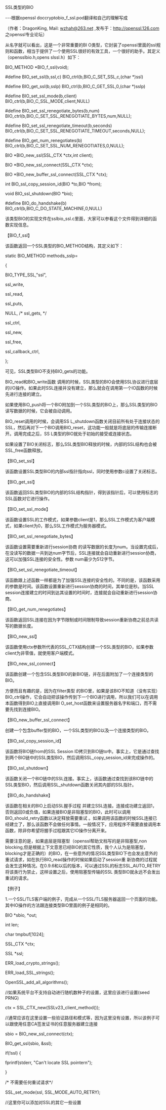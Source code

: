 

SSL类型的BIO

 ---根据openssl
doccryptobio_f_ssl.pod翻译和自己的理解写成



 （作者：DragonKing,
Mail: wzhah@263.net ,发布于：http://openssl.126.com 之openssl专业论坛）



 从名字就可以看出，这是一个非常重要的BI
O类型，它封装了openssl里面的ssl规则和函数，相当于提供了一个使用SSL很好的有效工具，一个很好的助手。其定义（opensslbio.h,opens
slssl.h）如下：




BIO_METHOD *BIO_f_ssl(void);


#define BIO_set_ssl(b,ssl,c) BIO_ctrl(b,BIO_C_SET_SSL,c,(char *)ssl)


#define BIO_get_ssl(b,sslp) BIO_ctrl(b,BIO_C_GET_SSL,0,(char *)sslp)


#define BIO_set_ssl_mode(b,client) BIO_ctrl(b,BIO_C_SSL_MODE,client,NULL)


#define BIO_set_ssl_renegotiate_bytes(b,num)
BIO_ctrl(b,BIO_C_SET_SSL_RENEGOTIATE_BYTES,num,NULL);


#define BIO_set_ssl_renegotiate_timeout(b,seconds)
BIO_ctrl(b,BIO_C_SET_SSL_RENEGOTIATE_TIMEOUT,seconds,NULL);


#define BIO_get_num_renegotiates(b)
BIO_ctrl(b,BIO_C_SET_SSL_NUM_RENEGOTIATES,0,NULL);


BIO *BIO_new_ssl(SSL_CTX *ctx,int client);


BIO *BIO_new_ssl_connect(SSL_CTX *ctx);


BIO *BIO_new_buffer_ssl_connect(SSL_CTX *ctx);


int BIO_ssl_copy_session_id(BIO *to,BIO *from);


void BIO_ssl_shutdown(BIO *bio);


#define BIO_do_handshake(b) BIO_ctrl(b,BIO_C_DO_STATE_MACHINE,0,NULL)


该类型BIO的实现文件在sslbio_ssl.c里面，大家可以参看这个文件得到详细的函数实现信息。

 【BIO_f_ssl】


该函数返回一个SSL类型的BIO_METHOD结构，其定义如下：

 static BIO_METHOD
methods_sslp=

 {


BIO_TYPE_SSL,"ssl",


ssl_write,


ssl_read,


ssl_puts,


NULL, /* ssl_gets, */


ssl_ctrl,


ssl_new,


ssl_free,


ssl_callback_ctrl,


};


可见，SSL类型BIO不支持BIO_gets的功能。

 BIO_read和BIO_write函数
调用的时候，SSL类型的BIO会使用SSL协议进行底层的I/O操作。如果此时SSL连接并没有建立，那么就会在调用第一个IO函数的时候先进行连接的建立。


如果使用BIO_push将一个BIO附加到一个SSL类型的BIO上，那么SSL类型的BIO读写数据的时候，它会被自动调用。

 BIO_reset调用的时候，会调用SS
L_shutdown函数关闭目前所有处于连接状态的SSL，然后再对下一个BIO调用BIO_reset，这功能一般就是将底层的传输连接断开。调用完成之后，SS
L类型的BIO就处于初始的接受或连接状态。


如果设置了BIO关闭标志，那么SSL类型BIO释放的时候，内部的SSL结构也会被SSL_free函数释放。

 【BIO_set_ssl】


该函数设置SSL类型BIO的内部ssl指针指向ssl，同时使用参数c设置了关闭标志。

 【BIO_get_ssl】


该函数返回SSL类型BIO的内部的SSL结构指针，得到该指针后，可以使用标志的SSL函数对它进行操作。

 【BIO_set_ssl_mode】


该函数设置SSL的工作模式，如果参数client是1，那么SSL工作模式为客户端模式，如果client为0，那么SSL工作模式为服务器模式。


【BIO_set_ssl_renegotiate_bytes】

 该函数设置需要重新进行session协商
的读写数据的长度为num。当设置完成后，在没读写的数据一共到达num字节后，SSL连接就会自动重新进行session协商，这可以加强SSL连接的安全性。参数
num最少为512字节。


【BIO_set_ssl_renegotiate_timeout】


该函数跟上述函数一样都是为了加强SSL连接的安全性的。不同的是，该函数采用的参数是时间。该函数设置重新进行session协商的时间，其单位是秒。当SSL
session连接建立的时间到达其设置的时间时，连接就会自动重新进行session协商。


【BIO_get_num_renegotiates】


该函数返回SSL连接在因为字节限制或时间限制导致session重新协商之前总共读写的数据长度。

 【BIO_new_ssl】


该函数使用ctx参数所代表的SSL_CTX结构创建一个SSL类型的BIO，如果参数client为非零值，就使用客户端模式。


【BIO_new_ssl_connect】


该函数创建一个包含SSL类型BIO的新BIO链，并在后面附加了一个连接类型的BIO。

 方便而且有趣的是，因为在filter类型
的BIO里，如果是该BIO不知道（没有实现）BIO_ctrl操作，它会自动把该操作传到下一个BIO进行调用，所以我们可以在调用本函数得到BIO上直接调用BI
O_set_host函数来设置服务器名字和端口，而不需要先找到连接BIO。


【BIO_new_buffer_ssl_connect】


创建一个包含buffer型的BIO，一个SSL类型的BIO以及一个连接类型的BIO。


【BIO_ssl_copy_session_id】

 该函数将BIO链from的SSL
Session
ID拷贝到BIO链to中。事实上，它是通过查找到两个BIO链中的SSL类型BIO，然后调用SSL_copy_session_id来完成操作的。

 【BIO_ssl_shutdown】


该函数关闭一个BIO链中的SSL连接。事实上，该函数通过查找到该BIO链中的SSL类型BIO，然后调用SSL_shutdown函数关闭其内部的SSL指针。

 【BIO_do_handshake】

 该函数在相关的BIO上启动SSL握手过程
并建立SSL连接。连接成功建立返回1，否则返回0或负值，如果连接BIO是非阻塞型的BIO，此时可以调用BIO_should_retry函数以决定释放需要重试
。如果调用该函数的时候SSL连接已经建立了，那么该函数不会做任何事情。一般情况下，应用程序不需要直接调用本函数，除非你希望将握手过程跟其它IO操作分离开来。


需要注意的是，如果底层是阻塞型（openssl帮助文档写的是非阻塞型,non blocking,但是根据上下文意思已经BIO的其它性质，我个人认为是阻塞型，
blocking才是正确的）的BIO，在一些意外的情况SSL类型BIO下也会发出意外的重试请求，如在执行BIO_read操作的时候如果启动了session重
新协商的过程就会发生这种情况。在0.9.6和以后的版本，可以通过SSL的标志SSL_AUTO_RETRY将该类行为禁止，这样设置之后，使用阻塞型传输的SSL
类型BIO就永远不会发出重试的请求。

 【例子】


1.一个SSL/TLS客户端的例子，完成从一个SSL/TLS服务器返回一个页面的功能。其中IO操作的方法跟连接类型BIO里面的例子是相同的。




BIO *sbio, *out;


int len;


char tmpbuf[1024];


SSL_CTX *ctx;


SSL *ssl;




ERR_load_crypto_strings();


ERR_load_SSL_strings();


OpenSSL_add_all_algorithms();




//如果系统平台不支持自动进行随机数种子的设置，这里应该进行设置(seed PRNG)


ctx = SSL_CTX_new(SSLv23_client_method());




//通常应该在这里设置一些验证路径和模式等，因为这里没有设置，所以该例子可以跟使用任意CA签发证书的任意服务器建立连接


sbio = BIO_new_ssl_connect(ctx);




BIO_get_ssl(sbio, &ssl);




if(!ssl) {


fprintf(stderr, "Can't locate SSL pointern");

 }




/* 不需要任何重试请求*/


SSL_set_mode(ssl, SSL_MODE_AUTO_RETRY);




//这里你可以添加对SSL的其它一些设置


